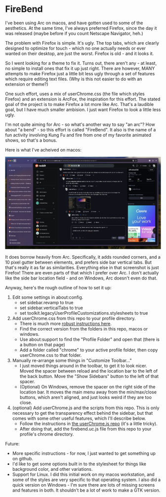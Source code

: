 # FireBend

I've been using Arc on macos, and have gotten used to some of the aesthetics. At the same time, I've always preferred Firefox, since the day it was released (maybe before if you count Netscape Navigator, heh.)

The problem with Firefox is simple. It's ugly. The top tabs, which are clearly designed to optimize for touch - which no one actually needs or ever wanted on their desktop, are just the worst. Firefox is old - and it looks it.

So I went looking for a theme to fix it. Turns out, there aren't any - at least, no simple to install ones that fix it up just right. There are however, MANY attempts to make Firefox just a little bit less ugly through a set of features which require editing text files. (Why is this not easier to do with an extension or theme?)

One such effort, uses a mix of userChrome.css (the file which styles Firefox) and an extension is ArcFox, the inspiration for this effort. The stated goal of the project is to make Firefox a lot more like Arc. That's a laudible goal, but I have much smaller ambision. I just want Firefox to look a little less ugly.

I'm not quite aiming for Arc - so what's another way to say "an arc"? How about "a bend" - so this effort is called "FireBend". It also is the name of a fun activity involving Kung Fu and fire from one of my favorite animated shows, so that's a bonus.

Here is what I've acheived on macos:

![Screenshot of FireBent Firefox](https://github.com/CaptainN/FireBend/blob/main/assets/screenshot.webp?raw=true)

It does borrow heavily from Arc. Specifically, it adds rounded corners, and a 10 pixel gutter between elements, and prefers side bar vertical tabs. But that's really it as far as similarities. Everything else in that screenshot is just Firefox! There are even parts of that which I prefer over Arc. I don't actually like the side bar location field - and on Windows, Arc doesn't even do that.

Anyway, here's the rough outline of how to set it up:

1. Edit some settings in about:config.
    - set sidebar.revamp to true
    - set sidebar.verticalTabs to true
    - set toolkit.legacyUserProfileCustomizations.stylesheets to true
2. Add userChrome.css from this repo to your profile directory.
    - There is much more [robust instructions here](https://www.userchrome.org/how-create-userchrome-css.html).
    - Find the correct version from the folders in this repo, macos or windows.
    - Use about:support to find the "Profile Folder" and open that (there is a button on that page)
    - Add a folder called "chrome" to your active profile folder, then copy userChrome.css to that folder.
3. Manually re-arrange some things in "Customize Toolbar..."
    - I just moved things around in the toolbar, to get it to look nicer. Moved the spacer between reload and the location bar to the left of the back button. Move the "Show Sidebars" button to the left of that spacer.
    - (Optional) On Windows, remove the spacer on the right side of the location bar. It moves the main menu away from the min/max/close buttons, which aren't aligned, and just looks weird if they are too close.
3. (optional) Add userChrome.js and the scripts from this repo. This is only necessary to get the transparency effect behind the sidebar, but that comes with some other useful features, which I'll describe below.
    - Follow the instructions in [the userChrome.js repo](https://github.com/xiaoxiaoflood/firefox-scripts) (it's a little tricky).
    - After doing that, add the firebend.uc.js file from this repo to your profile's chrome directory.

Future:
- More specific instructions - for now, I just wanted to get something up on github.
- I'd like to get some options built in to the stylesheet for things like background color, and other variations.
- Support for Linux. I did this initial work on my macos workstation, and some of the styles are very specific to that operating system. I also did a quick version on Windows - I'm sure there are lots of missing screens and features in both. It shouldn't be a lot of work to make a GTK version.
